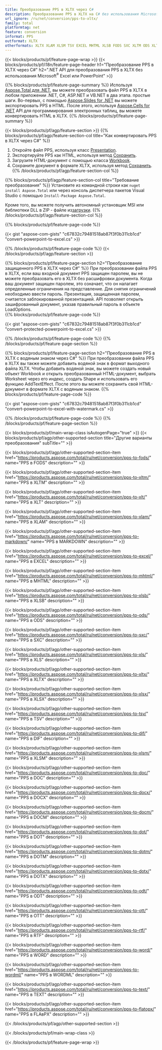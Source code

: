 ```yaml
---
title: Преобразование PPS в XLTX через C#
description: Преобразование PPS в XLTX на C# без использования Microsoft Excel или Powerpoint
url_ignore: /ru/net/conversion/pps-to-xltx/
family: total
platformtag: net
feature: conversion
informat: PPS
outformat: XLTX
otherformats: XLTX XLAM XLSM TSV EXCEL MHTML XLSB FODS SXC XLTM ODS XLT MARKDOWN XLS XLSX DIF DOC DOCX DOCM DOT DOTM DOTX ODT OTT RTF WORD WORDML TEXT FLATOPX
---
```

{{< blocks/products/pf/feature-page-wrap >}}
{{< blocks/products/pf/i18n/feature-page-header h1="Преобразование PPS в XLTX через C#" h2=".NET API для преобразования PPS в XLTX без использования Microsoft<sup>&reg;</sup> Excel или PowerPoint" >}}

{{% blocks/products/pf/feature-page-summary %}}
Используя [Aspose.Total для .NET](https://products.aspose.com/total/net/), вы можете преобразовать файл PPS в XLTX в любом приложении .NET, C#, ASP.NET и VB.NET в два этапа. простые шаги. Во-первых, с помощью [Aspose.Slides for .NET](https://products.aspose.com/slides/net/) вы можете экспортировать PPS в HTML. После этого, используя [Aspose.Cells for .NET](https://products.aspose.com/cells/net/) API для программирования электронных таблиц, вы можете конвертировать HTML в XLTX.
{{% /blocks/products/pf/feature-page-summary  %}}

{{< blocks/products/pf/agp/feature-section >}}
{{% blocks/products/pf/agp/feature-section-col title="Как конвертировать PPS в XLTX через C#" %}}
1. Откройте файл PPS, используя класс [Presentation](https://apireference.aspose.com/slides/net/aspose.slides/presentation).
2. Экспортируйте PPS как HTML, используя метод [Сохранить](https://apireference.aspose.com/slides/net/aspose.slides.presentation/save/methods/5).
3. Загрузите HTML-документ с помощью класса [Workbook](https://apireference.aspose.com/cells/net/aspose.cells/workbook).
4. Сохраните документ в формате XLTX, используя метод [Сохранить](https://apireference.aspose.com/cells/net/aspose.cells.workbook/save/methods/4).
{{% /blocks/products/pf/agp/feature-section-col %}}

{{% blocks/products/pf/agp/feature-section-col title="Требование преобразования" %}}
Установите из командной строки как ```nuget install Aspose.Total``` или через консоль диспетчера пакетов Visual Studio с помощью ```Install-Package Aspose.Total```.

Кроме того, вы можете получить автономный установщик MSI или библиотеки DLL в ZIP - файле из[загрузки](https://downloads.aspose.com/total/net).
{{% /blocks/products/pf/agp/feature-section-col %}}

{{% blocks/products/pf/feature-page-code %}}

{{< gist "aspose-com-gists" "c67832c79481518ab87f3f0b311cb1cd" "convert-powerpoint-to-excel.cs" >}}


{{% /blocks/products/pf/feature-page-code %}}
{{< /blocks/products/pf/agp/feature-section >}}

{{% blocks/products/pf/feature-page-section  h2="Преобразование защищенного PPS в XLTX через C#" %}}
При преобразовании файла PPS в XLTX, если ваш входной документ PPS защищен паролем, вы не можете преобразовать его в XLTX без расшифровки документа. Когда ваш документ защищен паролем, это означает, что он налагает определенные ограничения на представление. Для снятия ограничений необходимо ввести пароль. Презентация, защищенная паролем, считается заблокированной презентацией. API позволяет открыть зашифрованный документ, указав правильный пароль в объекте LoadOptions.  
{{% blocks/products/pf/feature-page-code %}}

{{< gist "aspose-com-gists" "c67832c79481518ab87f3f0b311cb1cd" "convert-protected-powerpoint-to-excel.cs" >}}

{{% /blocks/products/pf/feature-page-code  %}}
{{% /blocks/products/pf/feature-page-section %}}

{{% blocks/products/pf/feature-page-section  h2="Преобразование PPS в XLTX с водяным знаком через C#" %}}
При преобразовании файла PPS в XLTX вы также можете добавить водяной знак в формат выходного файла XLTX. Чтобы добавить водяной знак, вы можете создать новый объект Workbook и открыть преобразованный HTML-документ, выбрать Worksheet через его индекс, создать Shape и использовать его функцию AddTextEffect. После этого вы можете сохранить свой HTML-документ в формате XLTX с водяным знаком. 
{{% blocks/products/pf/feature-page-code %}}

{{< gist "aspose-com-gists" "c67832c79481518ab87f3f0b311cb1cd" "convert-powerpoint-to-excel-with-watermark.cs" >}}

{{% /blocks/products/pf/feature-page-code  %}}
{{% /blocks/products/pf/feature-page-section %}}

{{< blocks/products/pf/main-wrap-class isAutogenPage="true" >}}
{{< blocks/products/pf/agp/other-supported-section title="Другие варианты преобразования" subTitle="" >}}

{{< blocks/products/pf/agp/other-supported-section-item href="https://products.aspose.com/total/ru/net/conversion/pps-to-fods/" name="PPS в FODS" description="" >}}

{{< blocks/products/pf/agp/other-supported-section-item href="https://products.aspose.com/total/ru/net/conversion/pps-to-xltm/" name="PPS в XLTM" description="" >}}

{{< blocks/products/pf/agp/other-supported-section-item href="https://products.aspose.com/total/ru/net/conversion/pps-to-xlt/" name="PPS в XLT" description="" >}}

{{< blocks/products/pf/agp/other-supported-section-item href="https://products.aspose.com/total/ru/net/conversion/pps-to-xlam/" name="PPS в XLAM" description="" >}}

{{< blocks/products/pf/agp/other-supported-section-item href="https://products.aspose.com/total/ru/net/conversion/pps-to-markdown/" name="PPS в MARKDOWN" description="" >}}

{{< blocks/products/pf/agp/other-supported-section-item href="https://products.aspose.com/total/ru/net/conversion/pps-to-excel/" name="PPS в EXCEL" description="" >}}

{{< blocks/products/pf/agp/other-supported-section-item href="https://products.aspose.com/total/ru/net/conversion/pps-to-mhtml/" name="PPS в MHTML" description="" >}}

{{< blocks/products/pf/agp/other-supported-section-item href="https://products.aspose.com/total/ru/net/conversion/pps-to-xlsb/" name="PPS в XLSB" description="" >}}

{{< blocks/products/pf/agp/other-supported-section-item href="https://products.aspose.com/total/ru/net/conversion/pps-to-ods/" name="PPS в ODS" description="" >}}

{{< blocks/products/pf/agp/other-supported-section-item href="https://products.aspose.com/total/ru/net/conversion/pps-to-sxc/" name="PPS в SXC" description="" >}}

{{< blocks/products/pf/agp/other-supported-section-item href="https://products.aspose.com/total/ru/net/conversion/pps-to-xls/" name="PPS в XLS" description="" >}}

{{< blocks/products/pf/agp/other-supported-section-item href="https://products.aspose.com/total/ru/net/conversion/pps-to-xltx/" name="PPS в XLTX" description="" >}}

{{< blocks/products/pf/agp/other-supported-section-item href="https://products.aspose.com/total/ru/net/conversion/pps-to-xlsx/" name="PPS в XLSX" description="" >}}

{{< blocks/products/pf/agp/other-supported-section-item href="https://products.aspose.com/total/ru/net/conversion/pps-to-tsv/" name="PPS в TSV" description="" >}}

{{< blocks/products/pf/agp/other-supported-section-item href="https://products.aspose.com/total/ru/net/conversion/pps-to-dif/" name="PPS в DIF" description="" >}}

{{< blocks/products/pf/agp/other-supported-section-item href="https://products.aspose.com/total/ru/net/conversion/pps-to-xlsm/" name="PPS в XLSM" description="" >}}

{{< blocks/products/pf/agp/other-supported-section-item href="https://products.aspose.com/total/ru/net/conversion/pps-to-doc/" name="PPS в DOC" description="" >}}

{{< blocks/products/pf/agp/other-supported-section-item href="https://products.aspose.com/total/ru/net/conversion/pps-to-docx/" name="PPS в DOCX" description="" >}}

{{< blocks/products/pf/agp/other-supported-section-item href="https://products.aspose.com/total/ru/net/conversion/pps-to-docm/" name="PPS в DOCM" description="" >}}

{{< blocks/products/pf/agp/other-supported-section-item href="https://products.aspose.com/total/ru/net/conversion/pps-to-dot/" name="PPS в DOT" description="" >}}

{{< blocks/products/pf/agp/other-supported-section-item href="https://products.aspose.com/total/ru/net/conversion/pps-to-dotm/" name="PPS в DOTM" description="" >}}

{{< blocks/products/pf/agp/other-supported-section-item href="https://products.aspose.com/total/ru/net/conversion/pps-to-dotx/" name="PPS в DOTX" description="" >}}

{{< blocks/products/pf/agp/other-supported-section-item href="https://products.aspose.com/total/ru/net/conversion/pps-to-odt/" name="PPS в ODT" description="" >}}

{{< blocks/products/pf/agp/other-supported-section-item href="https://products.aspose.com/total/ru/net/conversion/pps-to-ott/" name="PPS в OTT" description="" >}}

{{< blocks/products/pf/agp/other-supported-section-item href="https://products.aspose.com/total/ru/net/conversion/pps-to-rtf/" name="PPS в RTF" description="" >}}

{{< blocks/products/pf/agp/other-supported-section-item href="https://products.aspose.com/total/ru/net/conversion/pps-to-word/" name="PPS в WORD" description="" >}}

{{< blocks/products/pf/agp/other-supported-section-item href="https://products.aspose.com/total/ru/net/conversion/pps-to-wordml/" name="PPS в WORDML" description="" >}}

{{< blocks/products/pf/agp/other-supported-section-item href="https://products.aspose.com/total/ru/net/conversion/pps-to-text/" name="PPS в TEXT" description="" >}}

{{< blocks/products/pf/agp/other-supported-section-item href="https://products.aspose.com/total/ru/net/conversion/pps-to-flatopx/" name="PPS в FLAвPX" description="" >}}



{{< /blocks/products/pf/agp/other-supported-section >}}

{{< /blocks/products/pf/main-wrap-class >}}

{{< /blocks/products/pf/feature-page-wrap >}}